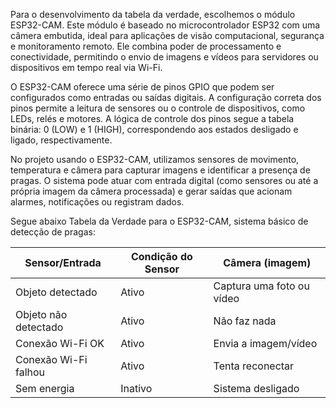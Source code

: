 Para o desenvolvimento da tabela da verdade, escolhemos o módulo ESP32-CAM. Este módulo é baseado no microcontrolador ESP32 com uma câmera embutida, ideal para aplicações de visão computacional, segurança e monitoramento remoto. Ele combina poder de processamento e conectividade, permitindo o envio de imagens e vídeos para servidores ou dispositivos em tempo real via Wi-Fi.

O ESP32-CAM oferece uma série de pinos GPIO que podem ser configurados como entradas ou saídas digitais. A configuração correta dos pinos permite a leitura de sensores ou o controle de dispositivos, como LEDs, relés e motores. A lógica de controle dos pinos segue a tabela binária: 0 (LOW) e 1 (HIGH), correspondendo aos estados desligado e ligado, respectivamente.

No projeto usando o ESP32-CAM, utilizamos sensores de movimento, temperatura e câmera para capturar imagens e identificar a presença de pragas. O sistema pode atuar com entrada digital (como sensores ou até a própria imagem da câmera processada) e gerar saídas que acionam alarmes, notificações ou registram dados.

Segue abaixo Tabela da Verdade para o ESP32-CAM, sistema básico de detecção de pragas:


| Sensor/Entrada               | Condição do Sensor | Câmera (imagem)                |
|------------------------|------------------|--------------------------------|
| Objeto detectado       | Ativo            | Captura uma foto ou vídeo      |
| Objeto não detectado   | Ativo            | Não faz nada                   |
| Conexão Wi-Fi OK       | Ativo            | Envia a imagem/vídeo           |
| Conexão Wi-Fi falhou   | Ativo            | Tenta reconectar               |
| Sem energia            | Inativo          | Sistema desligado              |

